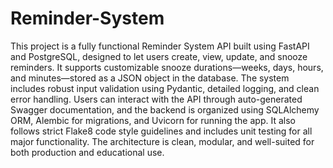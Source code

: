 # Reminder-System
This project is a fully functional Reminder System API built using FastAPI and PostgreSQL, designed to let users create, view, update, and snooze reminders. It supports customizable snooze durations—weeks, days, hours, and minutes—stored as a JSON object in the database. The system includes robust input validation using Pydantic, detailed logging, and clean error handling. Users can interact with the API through auto-generated Swagger documentation, and the backend is organized using SQLAlchemy ORM, Alembic for migrations, and Uvicorn for running the app. It also follows strict Flake8 code style guidelines and includes unit testing for all major functionality. The architecture is clean, modular, and well-suited for both production and educational use.
